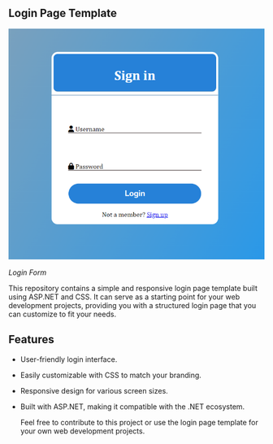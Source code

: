  ## Login Page Template

![Login Page](https://github.com/SamirK95/Login-Page/blob/branchForEdit/sign%20in%20.png)

*Login Form*


This repository contains a simple and responsive login page template built using ASP.NET and CSS. It can serve as a starting point for your web development projects, providing you with a structured login page that you can customize to fit your needs.

## Features

- User-friendly login interface.
- Easily customizable with CSS to match your branding.
- Responsive design for various screen sizes.
- Built with ASP.NET, making it compatible with the .NET ecosystem.

  Feel free to contribute to this project or use the login page template for your own web development projects.
